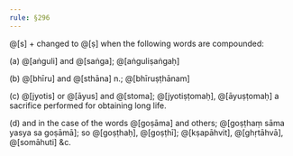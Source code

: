 ```yaml
---
rule: §296
---
```


@[s] + changed to @[ṣ] when the following words are compounded:

(a) @[aṅguli] and @[saṅga]; @[aṅguliṣaṅgaḥ]

(b) @[bhīru] and @[sthāna] n.; @[bhīruṣṭhānam]

(c) @[jyotis] or @[āyus] and @[stoma]; @[jyotiṣṭomaḥ], @[āyuṣṭomaḥ] a sacrifice performed for obtaining long life.

(d) and in the case of the words @[goṣāma] and others; @[goṣṭhaṃ sāma yasya sa goṣāmā]; so @[goṣṭhaḥ], @[goṣṭhī]; @[kṣapāhvit], @[ghṛtāhvā], @[somāhuti] &c.